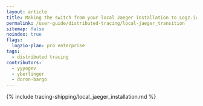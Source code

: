 ```yaml
---
layout: article
title: Making the switch from your local Jaeger installation to Logz.io Distributed Tracing
permalink: /user-guide/distributed-tracing/local-jaeger_transition
sitemap: false 
noindex: true
flags:
  logzio-plan: pro enterprise
tags:
  - distributed tracing
contributors:
  - yyyogev
  - yberlinger
  - doron-bargo
---
```

<!--This topic deprecated 22.Sept.2021 -->

{% include tracing-shipping/local_jaeger_installation.md %}